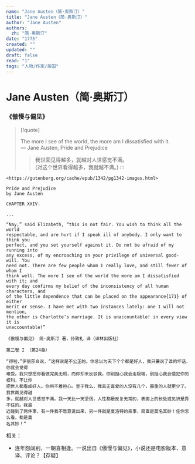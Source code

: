 ```yaml
---
name: "Jane Austen（简·奥斯汀）"
title: "Jane Austen（简·奥斯汀）"
author: "Jane Austen"
authors:
  zh: "简·奥斯汀"
date: "1775"
created: ""
updated: ""
draft: false
read: "1"
tags: "人物/作家/英国"
---
```


# Jane Austen（简·奥斯汀）

### 《傲慢与偏见》

> [!quote]
>
> The more I see of the world, the more am I dissatisfied with it.  
> ― Jane Austen, Pride and Prejudice
>
> > 我世面见得越多，就越对人世感觉不满。  
> > (对这个世界看得越多，我就越不满。)
:::

```
<https://gutenberg.org/cache/epub/1342/pg1342-images.html>

Pride and Prejudice
by Jane Austen

CHAPTER XXIV.

...

“Nay,” said Elizabeth, “this is not fair. You wish to think all the world 
respectable, and are hurt if I speak ill of anybody. I only want to think you 
perfect, and you set yourself against it. Do not be afraid of my running into 
any excess, of my encroaching on your privilege of universal good-will. You 
need not. There are few people whom I really love, and still fewer of whom I 
think well. The more I see of the world the more am I dissatisfied with it; and 
every day confirms my belief of the inconsistency of all human characters, and 
of the little dependence that can be placed on the appearance{171} of either 
merit or sense. I have met with two instances lately: one I will not mention, 
the other is Charlotte’s marriage. It is unaccountable! in every view it is 
unaccountable!”
```

```
《傲慢与偏见》 简·奥斯汀 著，孙致礼 译（译林出版社）

第二卷 I （第24章）

“得啦，”伊丽莎白说，“这样说是不公正的。你总以为天下个个都是好人，我只要说了谁的坏话，你就会觉得
难受。我只想把你看做完美无瑕，而你却来反驳我。你别担心我会走极端，别担心我会侵犯你的权利，不让你
把世人都看成好人。你用不着担心。至于我么，我真正喜爱的人没有几个，器重的人就更少了。我世面见得越
多，就越对人世感觉不满。我一天比一天坚信，人性都是反复无常的，表面上的长处或见识是靠不住的。我最
近碰到了两件事，有一件我不愿意说出来，另一件就是夏洛特的亲事，简直是莫名其妙！任你怎么看，都是莫
名其妙！”
```

相关：

- 连年怨阔别，一朝喜相逢。一说出自《傲慢与偏见》，小说还是电影版本、意译、评论？【存疑】
